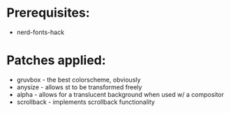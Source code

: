 # Prerequisites:
* nerd-fonts-hack

# Patches applied:
* gruvbox - the best colorscheme, obviously
* anysize - allows st to be transformed freely
* alpha - allows for a translucent background when used w/ a compositor
* scrollback - implements scrollback functionality
